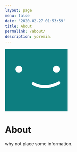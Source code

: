 ```yaml
---
layout: page
menu: false
date: '2020-02-27 01:53:59'
title: About
permalink: /about/
description: yoremia.
---
```


<img class="img-rounded" src="/assets/img/uploads/profile.png" alt="Thiago Rossener" width="200">

# About

why not place some information.